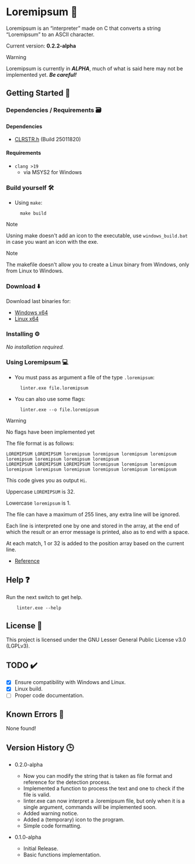 # Loremipsum 🔡

Loremipsum is an “interpreter” made on C that converts a string “Loremipsum” to an ASCII character.

Current version: **0.2.2-alpha**

> [!WARNING]
> Loremipsum is currently in ***ALPHA***, much of what is said here may not be implemented yet. ***Be careful!***

## Getting Started 🎯

### Dependencies / Requirements 🗃️

#### Dependencies

- [CLRSTR.h](https://github.com/hppsrc/libs/blob/main/C/CLRSTR.h) (Build 25011820)

#### Requirements

- `clang >19`
  - via MSYS2 for Windows

### Build yourself 🛠️

- Using `make`:

        make build

> [!NOTE]
> Usning make doesn't add an icon to the executable, use `windows_build.bat` in case you want an icon with the exe.

> [!NOTE]
> The makefile doesn't allow you to create a Linux binary from Windows, only from Linux to Windows.

### Download ⬇️

Download last binaries for:

- [Windows x64](https://github.com/hppsrc/Loremipsum/releases/download/0.2.2-alpha/linter_Windows_x86_64.exe)
- [Linux x64](https://github.com/hppsrc/Loremipsum/releases/download/0.2.2-alpha/linter_Linux_x86_64.tar.gz)

### Installing ⚙️

*No installation required.*

### Using Loremipsum 💻

- You must pass as argument a file of the type `.loremipsum`:

        linter.exe file.loremipsum

- You can also use some flags:

        linter.exe --o file.loremipsum

> [!WARNING]
> No flags have been implemented yet

The file format is as follows:

```JS
LOREMIPSUM LOREMIPSUM loremipsum loremipsum loremipsum loremipsum loremipsum loremipsum loremipsum loremipsum 
LOREMIPSUM LOREMIPSUM LOREMIPSUM loremipsum loremipsum loremipsum loremipsum loremipsum loremipsum loremipsum loremipsum loremipsum 
```

This code gives you as output `Hi`.

Uppercase `LOREMIPSUM` is 32.

Lowercase `loremipsum` is 1.

The file can have a maximum of 255 lines, any extra line will be ignored.

Each line is interpreted one by one and stored in the array, at the end of which the result or an error message is printed, also as to end with a space.

At each match, 1 or 32 is added to the position array based on the current line.

- [Reference](https://www.cs.cmu.edu/~pattis/15-1XX/common/handouts/ascii.html)

## Help ❓

Run the next switch to get help.

        linter.exe --help

## License 🔑

This project is licensed under the GNU Lesser General Public License v3.0 (LGPLv3).

## TODO ✔️

- [x] Ensure compatibility with Windows and Linux.
- [x] Linux build.
- [ ] Proper code documentation.

## Known Errors 🐞

None found!

## Version History 🕒

- 0.2.0-alpha
  - Now you can modify the string that is taken as file format and reference for the detection process.
  - Implemented a function to process the text and one to check if the file is valid.
  - linter.exe can now interpret a .loremipsum file, but only when it is a single argument, commands will be implemented soon.
  - Added warning notice.
  - Added a (temporary) icon to the program.
  - Simple code formatting.

- 0.1.0-alpha
  - Initial Release.
  - Basic functions implementation.
